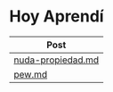 # Hoy Aprendí   
| Post |
| ------ |
| [nuda-propiedad.md](nuda-propiedad.md) |
| [pew.md](pew.md) |

